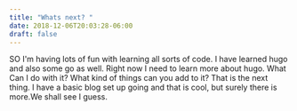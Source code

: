```yaml
---
title: "Whats next? "
date: 2018-12-06T20:03:28-06:00
draft: false
---
```

SO I'm having lots of fun with learning all sorts of code. I have learned  hugo and also some go as well. Right now I need to learn more about hugo. What Can I do with it? What kind of things can you add to it? That is the next thing. I have a basic blog set up going and that is cool, but surely there is more.We shall see I guess. 
